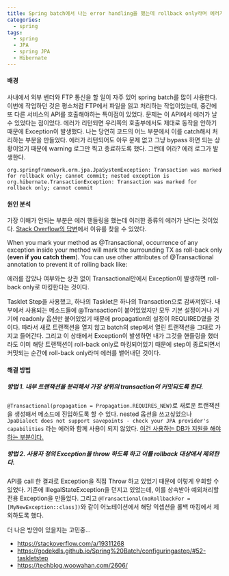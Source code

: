 ```yaml
---
title: Spring batch에서 나는 error handling을 했는데 rollback only라며 에러가 날 때
categories:
  - spring
tags:
  - spring
  - JPA
  - spring JPA
  - Hibernate
---
```


#### 배경

사내에서 외부 벤더와 FTP 통신을 할 일이 자주 있어 spring batch를 많이 사용한다. 이번에 작업하던 것은 평소처럼 FTP에서 파일을 읽고 처리하는 작업이었는데, 중간에 또 다른 서비스의 API를 호출해야하는 특이점이 있었다. 문제는 이 API에서 에러가 날 수 있었다는 점이었다. 에러가 리턴되면 우리쪽의 호출부에서도 제대로 동작을 안하기 때문에 Exception이 발생했다. 나는 당연히 코드의 어느 부분에서 이를 catch해서 처리하는 부분을 만들었다. 에러가 리턴되어도 아무 문제 없고 그냥 bypass 하면 되는 상황이었기 때문에 warning 로그만 찍고 종료하도록 했다. 그런데 어라? 에러 로그가 발생한다.

```
org.springframework.orm.jpa.JpaSystemException: Transaction was marked for rollback only; cannot commit; nested exception is org.hibernate.TransactionException: Transaction was marked for rollback only; cannot commit
```

#### 원인 분석

가장 이해가 안되는 부분은 에러 핸들링을 했는데 이러한 종류의 에러가 난다는 것이었다. [Stack Overflow의 답변](https://stackoverflow.com/a/19311268)에서 이유를 찾을 수 있었다.

When you mark your method as @Transactional, occurrence of any exception inside your method will mark the surrounding TX as roll-back only (__even if you catch them__). You can use other attributes of @Transactional annotation to prevent it of rolling back like:

에러를 잡았나 여부와는 상관 없이 Transactional안에서 Exception이 발생하면 roll-back only로 마킹한다는 것이다. 

Tasklet Step을 사용했고, 하나의 Tasklet은 하나의 Transaction으로 감싸져있다. 내부에서 사용되는 메소드들에 @Transaction이 붙어있었지만 모두 기본 설정이거나 거기에 readonly 옵션만 붙어있었기 때문에 propagation의 설정이 REQUIRED였을 것이다. 따라서 새로 트랜잭션을 열지 않고 batch의 step에서 열린 트랜잭션을 그대로 가지고 들어간다. 그리고 이 상태에서 Exception이 발생하면 내가 그것을 핸들링을 했더라도 이미 해당 트랜잭션이 roll-back only로 마킹되어있기 때문에 step이 종료되면서 커밋되는 순간에 roll-back only라며 에러를 뱉어내던 것이다.

#### 해결 방법

##### 방법 1. 내부 트랜잭션을 분리해서 가장 상위의 transaction이 커밋되도록 한다.

`@Transactional(propagation = Propagation.REQUIRES_NEW)`로 새로운 트랜잭션을 생성해서 메소드에 진입하도록 할 수 있다. nested 옵션을 쓰고싶었으나 `JpaDialect does not support savepoints - check your JPA provider's capabilities` 라는 에러와 함께 사용이 되지 않았다. [이건 사용하는 DB가 지원을 해야하는 부분이다.](https://techblog.woowahan.com/2606/)

##### 방법 2. 사용자 정의 Exception을 throw 하도록 하고 이를 rollback 대상에서 제외한다.

API를 call 한 결과로 Exception을 직접 Throw 하고 있었기 때문에 이렇게 우회할 수 있었다. 기존에 IllegalStateException을 던지고 있었는데, 이를 상속받아 예외처리할 전용 Exception을 만들었다. 그리고 `@Transactional(noRollbackFor = [MyNewException::class])`와 같이 어노테이션에서 해당 익셉션을 롤백 마킹에서 제외하도록 했다.

더 나은 방안이 있을지는 고민중...

* https://stackoverflow.com/a/19311268
* https://godekdls.github.io/Spring%20Batch/configuringastep/#52-taskletstep
* https://techblog.woowahan.com/2606/
